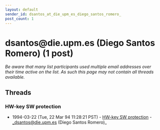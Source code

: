 ```yaml
---
layout: default
sender_id: dsantos_at_die_upm_es_diego_santos_romero_
post_count: 1
---
```


# dsantos<span>@</span>die.upm.es (Diego Santos Romero) (1 post)

_Be aware that many list participants used multiple email addresses over their time active on the list. As such this page may not contain all threads available._

## Threads

### HW-key SW protection
+ 1994-03-22 (Tue, 22 Mar 94 11:28:21 PST) - [HW-key SW protection](/archive/1994/03/9003d2e88655272ae648866b3e88ebef86aee6986eaa512ecd586717cb1a1dad) - _dsantos@die.upm.es (Diego Santos Romero)_

